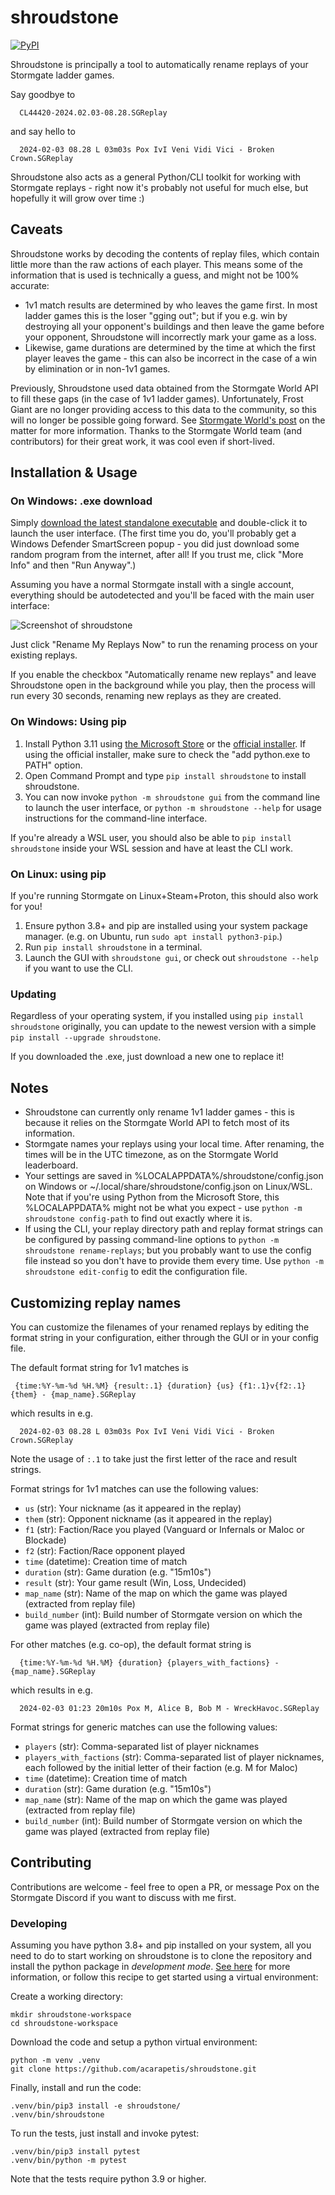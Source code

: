 # shroudstone

[![PyPI](https://img.shields.io/pypi/v/shroudstone)](https://pypi.org/project/shroudstone/)

Shroudstone is principally a tool to automatically rename replays of your
Stormgate ladder games.

Say goodbye to 

      CL44420-2024.02.03-08.28.SGReplay

and say hello to

      2024-02-03 08.28 L 03m03s Pox IvI Veni Vidi Vici - Broken Crown.SGReplay

Shroudstone also acts as a general Python/CLI toolkit for working with
Stormgate replays - right now it's probably not useful for much else, but
hopefully it will grow over time :)

## Caveats

Shroudstone works by decoding the contents of replay files, which contain
little more than the raw actions of each player. This means some of the
information that is used is technically a guess, and might not be 100%
accurate:

- 1v1 match results are determined by who leaves the game first. In most ladder
  games this is the loser "gging out"; but if you e.g. win by destroying all
  your opponent's buildings and then leave the game before your opponent,
  Shroudstone will incorrectly mark your game as a loss.
- Likewise, game durations are determined by the time at which the first player
  leaves the game - this can also be incorrect in the case of a win by
  elimination or in non-1v1 games.

Previously, Shroudstone used data obtained from the Stormgate World API to fill
these gaps (in the case of 1v1 ladder games). Unfortunately, Frost Giant are no
longer providing access to this data to the community,  so this will no
longer be possible going forward. See [Stormgate World's
post](https://stormgateworld.com/api-restrictions/) on the matter for more
information. Thanks to the Stormgate World team (and contributors) for their
great work, it was cool even if short-lived.

## Installation & Usage

### On Windows: .exe download

Simply [download the latest standalone
executable](https://github.com/acarapetis/shroudstone/releases/latest/download/shroudstone.exe)
and double-click it to launch the user interface. (The first time you do,
you'll probably get a Windows Defender SmartScreen popup - you did just
download some random program from the internet, after all! If you trust me,
click "More Info" and then "Run Anyway".)

Assuming you have a normal Stormgate install with a single account, everything
should be autodetected and you'll be faced with the main user interface:

![Screenshot of shroudstone](./docs/example-screenshot.png)

Just click "Rename My Replays Now" to run the renaming process on your existing replays.

If you enable the checkbox "Automatically rename new replays" and leave
Shroudstone open in the background while you play, then the process will run
every 30 seconds, renaming new replays as they are created.

### On Windows: Using pip

1. Install Python 3.11 using
   [the Microsoft Store](https://apps.microsoft.com/detail/9nrwmjp3717k) or the
   [official installer](https://www.python.org/downloads/). If using the
   official installer, make sure to check the "add python.exe to PATH" option.
2. Open Command Prompt and type `pip install shroudstone` to install shroudstone.
3. You can now invoke `python -m shroudstone gui` from the command line to
   launch the user interface, or `python -m shroudstone --help` for usage
   instructions for the command-line interface.

If you're already a WSL user, you should also be able to `pip install
shroudstone` inside your WSL session and have at least the CLI work.

### On Linux: using pip

If you're running Stormgate on Linux+Steam+Proton, this should also work for
you!

1. Ensure python 3.8+ and pip are installed using your system package manager.
   (e.g. on Ubuntu, run `sudo apt install python3-pip`.)
2. Run `pip install shroudstone` in a terminal.
3. Launch the GUI with `shroudstone gui`, or check out `shroudstone --help` if
   you want to use the CLI.

### Updating

Regardless of your operating system, if you installed using `pip install
shroudstone` originally, you can update to the newest version with a simple
`pip install --upgrade shroudstone`.


If you downloaded the .exe, just download a new one to replace it!


## Notes

- Shroudstone can currently only rename 1v1 ladder games - this is because it
  relies on the Stormgate World API to fetch most of its information.
- Stormgate names your replays using your local time. After renaming, the times
  will be in the UTC timezone, as on the Stormgate World leaderboard.
- Your settings are saved in %LOCALAPPDATA%/shroudstone/config.json on Windows
  or ~/.local/share/shroudstone/config.json on Linux/WSL. Note that if you're
  using Python from the Microsoft Store, this %LOCALAPPDATA% might not be
  what you expect - use `python -m shroudstone config-path` to find out exactly
  where it is.
- If using the CLI, your replay directory path and replay format
  strings can be configured by passing command-line options to `python -m
  shroudstone rename-replays`; but you probably want to use the config file
  instead so you don't have to provide them every time. Use `python -m
  shroudstone edit-config` to edit the configuration file.


## Customizing replay names

You can customize the filenames of your renamed replays by editing the format
string in your configuration, either through the GUI or in your config file.

The default format string for 1v1 matches is

     {time:%Y-%m-%d %H.%M} {result:.1} {duration} {us} {f1:.1}v{f2:.1} {them} - {map_name}.SGReplay

which results in e.g.

      2024-02-03 08.28 L 03m03s Pox IvI Veni Vidi Vici - Broken Crown.SGReplay

Note the usage of `:.1` to take just the first letter of the race and result strings.

Format strings for 1v1 matches can use the following values:

* `us` (str): Your nickname (as it appeared in the replay)
* `them` (str): Opponent nickname (as it appeared in the replay)
* `f1` (str): Faction/Race you played (Vanguard or Infernals or Maloc or Blockade)
* `f2` (str): Faction/Race opponent played
* `time` (datetime): Creation time of match
* `duration` (str): Game duration (e.g. "15m10s")
* `result` (str): Your game result (Win, Loss, Undecided)
* `map_name` (str): Name of the map on which the game was played (extracted from replay file)
* `build_number` (int): Build number of Stormgate version on which the game was played (extracted from replay file)

For other matches (e.g. co-op), the default format string is

      {time:%Y-%m-%d %H.%M} {duration} {players_with_factions} - {map_name}.SGReplay

which results in e.g.

      2024-02-03 01:23 20m10s Pox M, Alice B, Bob M - WreckHavoc.SGReplay

Format strings for generic matches can use the following values:

* `players` (str): Comma-separated list of player nicknames
* `players_with_factions` (str): Comma-separated list of player nicknames, each
  followed by the initial letter of their faction (e.g. M for Maloc)
* `time` (datetime): Creation time of match
* `duration` (str): Game duration (e.g. "15m10s")
* `map_name` (str): Name of the map on which the game was played (extracted from replay file)
* `build_number` (int): Build number of Stormgate version on which the game was played (extracted from replay file)


## Contributing

Contributions are welcome - feel free to open a PR, or message Pox on the
Stormgate Discord if you want to discuss with me first.

### Developing

Assuming you have python 3.8+ and pip installed on your system, all you need to
do to start working on shroudstone is to clone the repository and install the
python package in *development mode*. [See
here](https://setuptools.pypa.io/en/latest/userguide/development_mode.html) for
more information, or follow this recipe to get started using a virtual
environment:

Create a working directory:
```
mkdir shroudstone-workspace
cd shroudstone-workspace
```
Download the code and setup a python virtual environment:
```
python -m venv .venv
git clone https://github.com/acarapetis/shroudstone.git
```
Finally, install and run the code:
```
.venv/bin/pip3 install -e shroudstone/
.venv/bin/shroudstone
```
To run the tests, just install and invoke pytest:
```
.venv/bin/pip3 install pytest
.venv/bin/python -m pytest
````
Note that the tests require python 3.9 or higher.
